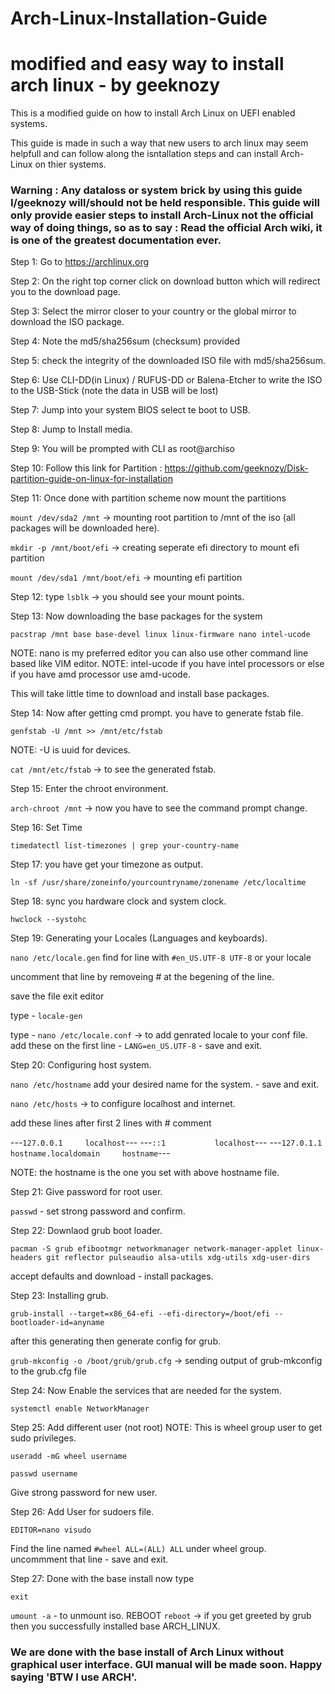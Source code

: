 # Arch-Linux-Installation-Guide

# modified and easy way to install arch linux - by geeknozy

This is a modified guide on how to install Arch Linux on UEFI enabled systems.

This guide is made in such a way that new users to arch linux may seem helpfull and can follow along the isntallation steps and can install Arch-Linux on thier systems.

### Warning : Any dataloss or system brick by using this guide I/geeknozy will/should not be held responsible. This guide will only provide easier steps to install Arch-Linux not the official way of doing things, so as to say : Read the official Arch wiki, it is one of the greatest documentation ever.


Step 1: Go to https://archlinux.org

Step 2: On the right top corner click on download button  which will redirect you to the download page.

Step 3: Select the mirror closer to your country or the global mirror to download the ISO package.

Step 4: Note the md5/sha256sum (checksum) provided

Step 5: check the integrity of the downloaded ISO file with md5/sha256sum.

Step 6: Use CLI-DD(in Linux) / RUFUS-DD or Balena-Etcher to write the ISO to the USB-Stick (note the data in USB will be lost)

Step 7: Jump into your system BIOS select te boot to USB.

Step 8: Jump to Install media.

Step 9: You will be prompted with CLI as root@archiso

Step 10: Follow this link for Partition : https://github.com/geeknozy/Disk-partition-guide-on-linux-for-installation

Step 11: Once done with partition scheme now mount the partitions

```mount /dev/sda2 /mnt``` -> mounting root partition to /mnt of the iso (all packages will be downloaded here).

```mkdir -p /mnt/boot/efi``` -> creating seperate efi directory to mount efi partition

```mount /dev/sda1 /mnt/boot/efi``` -> mounting efi partition 

Step 12: type ```lsblk``` -> you should see your mount points.

Step 13: Now downloading the base packages for the system

```pacstrap /mnt base base-devel linux linux-firmware nano intel-ucode```

NOTE: nano is my preferred editor you can also use other command line based like VIM editor.
NOTE: intel-ucode if you have intel processors or else if you have amd processor use amd-ucode.

This will take little time to download and install base packages.

Step 14: Now after getting cmd prompt. you have to generate fstab file. 

```genfstab -U /mnt >> /mnt/etc/fstab```

NOTE: -U is uuid for devices.

```cat /mnt/etc/fstab``` -> to see the generated fstab.

Step 15: Enter the chroot environment.

```arch-chroot /mnt``` -> now you have to see the command prompt change.

Step 16: Set Time

```timedatectl list-timezones | grep your-country-name```

Step 17: you have get your timezone as output.

```ln -sf /usr/share/zoneinfo/yourcountryname/zonename /etc/localtime```

Step 18: sync you hardware clock and system clock.

```hwclock --systohc```

Step 19: Generating your Locales (Languages and keyboards).

```nano /etc/locale.gen```
find for line with ``` #en_US.UTF-8 UTF-8 ``` or your locale 

uncomment that line by removeing # at the begening of the line.

save the file exit editor 

type - ```locale-gen```

type - ```nano /etc/locale.conf``` -> to add genrated locale to your conf file.
add these on the first line - ```LANG=en_US.UTF-8``` - save and exit.

Step 20: Configuring host system.

```nano /etc/hostname```
add your desired name for the system. - save and exit.

```nano /etc/hosts``` -> to configure localhost and internet.

add these lines after first 2 lines with # comment

---```127.0.0.1     localhost```---
---```::1           localhost```---
---```127.0.1.1     hostname.localdomain     hostname```---

NOTE: the hostname is the one you set with above hostname file.

Step 21: Give password for root user.

```passwd``` - set strong password and confirm.

Step 22: Downlaod grub boot loader.

```pacman -S grub efibootmgr networkmanager network-manager-applet linux-headers git reflector pulseaudio alsa-utils xdg-utils xdg-user-dirs```

accept defaults and download - install packages.

Step 23: Installing grub.

```grub-install --target=x86_64-efi --efi-directory=/boot/efi --bootloader-id=anyname```

after this generating then generate config for grub.

```grub-mkconfig -o /boot/grub/grub.cfg``` -> sending output of grub-mkconfig to the grub.cfg file

Step 24: Now Enable the services that are needed for the system.

```systemctl enable NetworkManager```

Step 25: Add different user (not root) NOTE: This is wheel group user to get sudo privileges.

```useradd -mG wheel username```

```passwd username```

Give strong password for new user.

Step 26: Add User for sudoers file.

```EDITOR=nano visudo```

Find the line named
```#wheel ALL=(ALL) ALL``` under wheel group.
uncommment that line - save and exit.

Step 27: Done with the base install now type 

```exit```

```umount -a``` - to unmount iso.
REBOOT
```reboot``` -> if you get greeted by grub then you successfully installed base ARCH_LINUX.

### We are done with the base install of Arch Linux without graphical user interface. GUI manual will be made soon. Happy saying 'BTW I use ARCH'.
